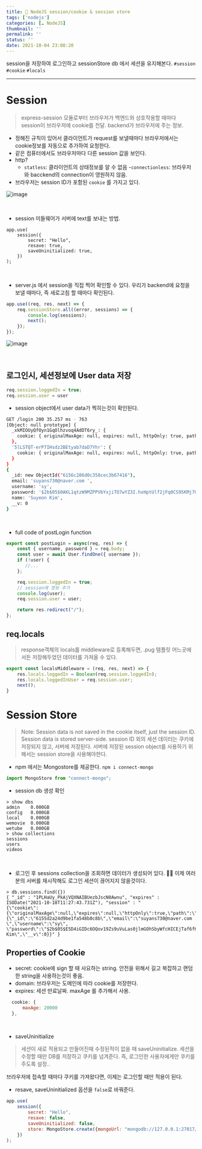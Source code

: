 ```yaml
---
title: 🍪 NodeJS session/cookie & session store
tags: ['nodejs']
categories: [☁️ NodeJS]
thumbnail: ''
permalink: ''
status: ''
date: 2021-10-04 23:08:20
---
```


session을 저장하여 로그인하고 sessionStore db 에서 세션을 유지해본다.
`#session` `#cookie` `#locals`
<!-- excerpt -->
<!-- toc -->

---

# Session

> express-session 모듈로부터 브라우저가 백엔드와 상호작용할 때마다 session이 브라우저에 cookie를 전달. backend가 브라우저에 주는 정보.

- 정해진 규칙이 있어서 클라이언트가 request를 보낼때마다 브라우저에서는 cookie정보를 자동으로 추가하여 요청한다.
- 같은 컴퓨터에서도 브라우저마다 다른 session 값을 보인다.
- http?
    - `statless`: 클라이언트의 상태정보를 알 수 없음
    -`connectionless`: 브라우저와 bacckend의 connection이 영원하지 않음.
- 브라우저는 session ID가 포함된 `cookie` 를 가지고 있다.

![image](https://user-images.githubusercontent.com/28856435/135840108-6e7ef3a1-5a30-4cfc-a30a-c925e75c7fa9.png)

<br>

* session 미들웨어가 서버에 text를 보내는 방법.

```
app.use(
    session({
        secret: "Hello",
        resave: true,
        saveUninitialized: true,
    })
);
```

<br>

* server.js 에서 session을 직접 찍어 확인할 수 있다. 우리가 backend에 요청을 보낼 때마다, 즉 새로고침 할 때마다 확인된다.

```js
app.use((req, res, next) => {
    req.sessionStore.all((error, sessions) => {
        console.log(sessions);
        next();
    });
});
```

![image](https://user-images.githubusercontent.com/28856435/135844113-889988f1-1283-449e-8d6e-199defbfbf73.png)


<br>

## 로그인시, 세션정보에 User data 저장

```js
req.session.loggedIn = true;
req.session.user = user
```

* session object에서 user data가 찍히는것이 확인된다.

```bash
GET /login 200 35.257 ms - 763
[Object: null prototype] {
  _xkMIOUyQfOyn1GqOlhzvoq4AdDT6ry_: {
    cookie: { originalMaxAge: null, expires: null, httpOnly: true, path: '/' }     
  },
  '5lLSTQT-erP7IHsdz2BEtyab7daD7Yhr': {
    cookie: { originalMaxAge: null, expires: null, httpOnly: true, path: '/' }     
  }
}
{
  _id: new ObjectId("6156c286d0c358cec3b67416"),
  email: 'suyans730@naver.com ',
  username: 'sy',
  password: '$2b$05$0AKL1qtzW9MZPPVbYxjiTO7wYZ3I.hxHptUlf2jFq0CS95KMj7QDa',        
  name: 'Suyeon Kim',
  __v: 0
}
```

<br>

* full code of postLogin function 

```js
export const postLogin = async(req, res) => {
    const { username, password } = req.body;
    const user = await User.findOne({ username });
    if (!user) {
       //...
    };

    req.session.loggedIn = true;
    // session에 정보 추가
    console.log(user);
    req.session.user = user;

    return res.redirect("/");
};
```

## req.locals

> response객체의 locals를 middleware로 등록해두면, .pug 템플릿 어느곳에서든 저장해두었던 데이터를 가져올 수 있다.

```js
export const localsMiddleware = (req, res, next) => {
    res.locals.loggedIn = Boolean(req.session.loggedIn);
    res.locals.loggedInUser = req.session.user;
    next();
}
```

# Session Store

> Note: Session data is not saved in the cookie itself, just the session ID. Session data is stored server-side.
session ID 외의 세션 데이터는 쿠키에 저장되지 않고, 서버에 저장된다.
서버에 저장된 session object를 사용하기 위해서는 session store을 사용해야한다.

* npm 에서는 Mongostore를 제공한다. `npm i connect-mongo`

```js
import MongoStore from "connect-mongo";
```

* session db 생성 확인

```mongo
> show dbs
admin    0.000GB
config   0.000GB
local    0.000GB
wemovie  0.000GB
wetube   0.000GB
> show collections
sessions
users
videos
```

<br>

* 로그인 후 sessions collection을 조회하면 데이터가 생성되어 있다.
🙌🏼 이제 여러분의 서버를 재시작해도 로그인 세션이 끊어지지 않을것이다.

```mongo
> db.sessions.find({})
{ "_id" : "1PLHaUy_PkAjVQXNAIBUezbJscN0Awnu", "expires" : ISODate("2021-10-18T11:27:43.731Z"), "session" : "
{\"cookie\":{\"originalMaxAge\":null,\"expires\":null,\"httpOnly\":true,\"path\":\"/\"},\"loggedIn\":true,\"user\":
{\"_id\":\"6155d2a24d9be1fa548b0c8b\",\"email\":\"suyans730@naver.com \",\"username\":\"sy\",
\"password\":\"$2b$05$E5D4iGIDc6OQov19Zs9uVuLas0jlmGOhSbyWfcHICEjTaf6fKM/A.\",\"name\":\"Suyeon Kim\",\"__v\":0}}" }
```


## Properties of Cookie

- secret: cookie에 sign 할 때 사요하는 string. 안전을 위해서 길고 복잡하고 랜덤한 string을 사용하는것이 좋음.
- domain: 브라우저는 도메인에 따라 cookie를 저장한다.
- expires: 세션 만료날짜. maxAge 를 추가해서 사용.

```js
  cookie: {
      maxAge: 20000
  },
```
<br>

- saveUninitialize

> 세션이 새로 적용되고 만들어진때 수정된적이 없을 때 saveUninitialize.
세션을 수정할 때만 DB를 저장하고 쿠키를 넘겨준다. 즉, 로그인한 사용자에게만 쿠키를 주도록 설정..

브라우저에 접속할 때마다 쿠키를 가져왔다면, 이제는 로그인할 때만 적용이 된다.

* resave, saveUninitialized 옵션을 `false`로 바꿔준다.

```js
app.use(
    session({
        secret: "Hello",
        resave: false,
        saveUninitialized: false,
        store: MongoStore.create({mongoUrl: "mongodb://127.0.0.1:27017/wetube"})
    })
);
```

